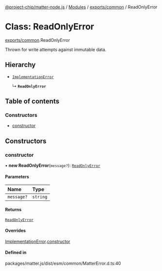 [@project-chip/matter-node.js](../README.md) / [Modules](../modules.md) / [exports/common](../modules/exports_common.md) / ReadOnlyError

# Class: ReadOnlyError

[exports/common](../modules/exports_common.md).ReadOnlyError

Thrown for write attempts against immutable data.

## Hierarchy

- [`ImplementationError`](exports_common.ImplementationError.md)

  ↳ **`ReadOnlyError`**

## Table of contents

### Constructors

- [constructor](exports_common.ReadOnlyError.md#constructor)

## Constructors

### constructor

• **new ReadOnlyError**(`message?`): [`ReadOnlyError`](exports_common.ReadOnlyError.md)

#### Parameters

| Name | Type |
| :------ | :------ |
| `message?` | `string` |

#### Returns

[`ReadOnlyError`](exports_common.ReadOnlyError.md)

#### Overrides

[ImplementationError](exports_common.ImplementationError.md).[constructor](exports_common.ImplementationError.md#constructor)

#### Defined in

packages/matter.js/dist/esm/common/MatterError.d.ts:40
